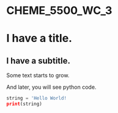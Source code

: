 # CHEME_5500_WC_3

# I have a title.

## I have a subtitle.
Some text starts to grow.

And later, you will see python code.

```python
string = 'Hello World!
print(string)
```
